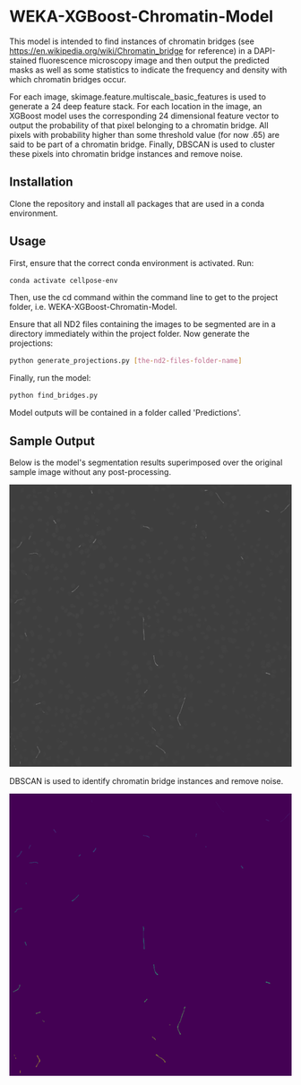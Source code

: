 # WEKA-XGBoost-Chromatin-Model

This model is intended to find instances of chromatin bridges (see https://en.wikipedia.org/wiki/Chromatin_bridge for reference) in a DAPI-stained fluorescence microscopy image and then output the predicted masks as well as some statistics to indicate the frequency and density with which chromatin bridges occur.

For each image, skimage.feature.multiscale_basic_features is used to generate a 24 deep feature stack. For each location in the image, an XGBoost model uses the corresponding 24 dimensional feature vector to output the probability of that pixel belonging to a chromatin bridge. All pixels with probability higher than some threshold value (for now .65) are said to be part of a chromatin bridge. Finally, DBSCAN is used to cluster these pixels into chromatin bridge instances and remove noise.  

## Installation

Clone the repository and install all packages that are used in a conda environment.

## Usage

First, ensure that the correct conda environment is activated. Run:
```bash
conda activate cellpose-env
```

Then, use the cd command within the command line to get to the project folder, i.e. WEKA-XGBoost-Chromatin-Model.

Ensure that all ND2 files containing the images to be segmented are in a directory immediately within the project folder. Now generate the projections:
```bash
python generate_projections.py [the-nd2-files-folder-name]
```

Finally, run the model:
```bash
python find_bridges.py
```

Model outputs will be contained in a folder called 'Predictions'.

## Sample Output

Below is the model's segmentation results superimposed over the original sample image without any post-processing.

<img src="Predictions/Plate_ePB_v1_bulk_20220704_WellB4_ChannelDAPI,DsRed,Cy5_Seq0007 - Denoised.nd2fov_1.tif_PRED.png">

DBSCAN is used to identify chromatin bridge instances and remove noise.

<img src="Predictions/Plate_ePB_v1_bulk_20220704_WellB4_ChannelDAPI,DsRed,Cy5_Seq0007 - Denoised.nd2fov_1.tif_PRED_INSTANCE_MASK.png">

